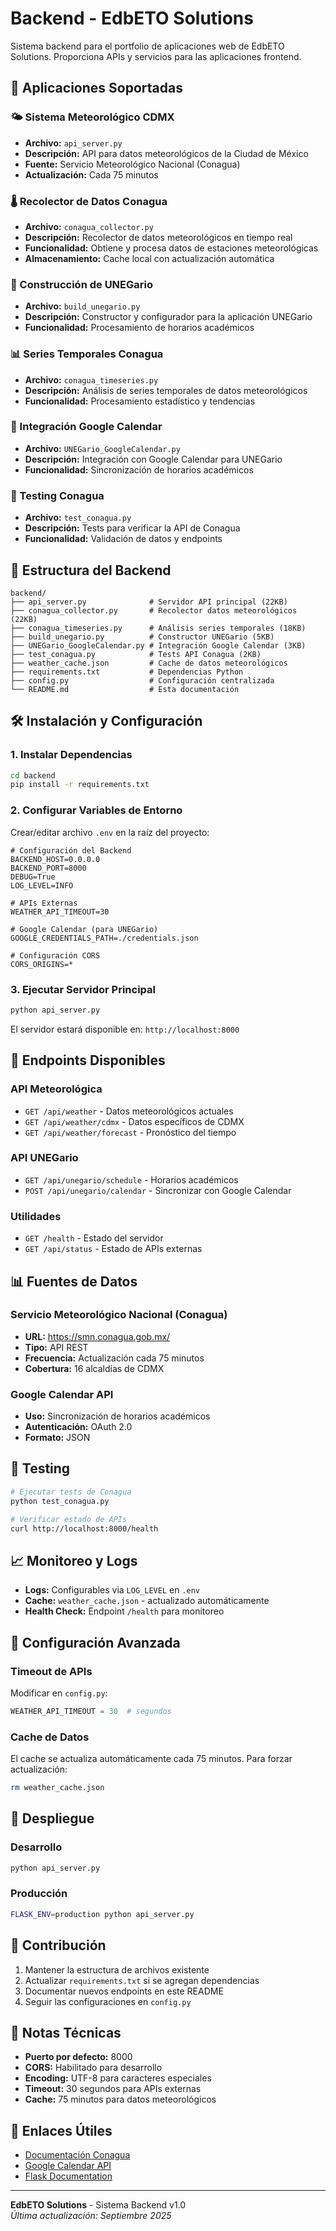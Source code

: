 # Backend - EdbETO Solutions

Sistema backend para el portfolio de aplicaciones web de EdbETO Solutions. Proporciona APIs y servicios para las aplicaciones frontend.

## 🚀 Aplicaciones Soportadas

### 🌤️ Sistema Meteorológico CDMX
- **Archivo:** `api_server.py`
- **Descripción:** API para datos meteorológicos de la Ciudad de México
- **Fuente:** Servicio Meteorológico Nacional (Conagua)
- **Actualización:** Cada 75 minutos

### 🌡️ Recolector de Datos Conagua
- **Archivo:** `conagua_collector.py`
- **Descripción:** Recolector de datos meteorológicos en tiempo real
- **Funcionalidad:** Obtiene y procesa datos de estaciones meteorológicas
- **Almacenamiento:** Cache local con actualización automática

### 🔧 Construcción de UNEGario
- **Archivo:** `build_unegario.py`
- **Descripción:** Constructor y configurador para la aplicación UNEGario
- **Funcionalidad:** Procesamiento de horarios académicos

### 📊 Series Temporales Conagua
- **Archivo:** `conagua_timeseries.py`
- **Descripción:** Análisis de series temporales de datos meteorológicos
- **Funcionalidad:** Procesamiento estadístico y tendencias

### 📅 Integración Google Calendar
- **Archivo:** `UNEGario_GoogleCalendar.py`
- **Descripción:** Integración con Google Calendar para UNEGario
- **Funcionalidad:** Sincronización de horarios académicos

### 🧪 Testing Conagua
- **Archivo:** `test_conagua.py`
- **Descripción:** Tests para verificar la API de Conagua
- **Funcionalidad:** Validación de datos y endpoints

## 📁 Estructura del Backend

```
backend/
├── api_server.py              # Servidor API principal (22KB)
├── conagua_collector.py       # Recolector datos meteorológicos (22KB)
├── conagua_timeseries.py      # Análisis series temporales (18KB)
├── build_unegario.py          # Constructor UNEGario (5KB)
├── UNEGario_GoogleCalendar.py # Integración Google Calendar (3KB)
├── test_conagua.py            # Tests API Conagua (2KB)
├── weather_cache.json         # Cache de datos meteorológicos
├── requirements.txt           # Dependencias Python
├── config.py                  # Configuración centralizada
└── README.md                  # Esta documentación
```

## 🛠️ Instalación y Configuración

### 1. Instalar Dependencias

```bash
cd backend
pip install -r requirements.txt
```

### 2. Configurar Variables de Entorno

Crear/editar archivo `.env` en la raíz del proyecto:

```env
# Configuración del Backend
BACKEND_HOST=0.0.0.0
BACKEND_PORT=8000
DEBUG=True
LOG_LEVEL=INFO

# APIs Externas
WEATHER_API_TIMEOUT=30

# Google Calendar (para UNEGario)
GOOGLE_CREDENTIALS_PATH=./credentials.json

# Configuración CORS
CORS_ORIGINS=*
```

### 3. Ejecutar Servidor Principal

```bash
python api_server.py
```

El servidor estará disponible en: `http://localhost:8000`

## 🔌 Endpoints Disponibles

### API Meteorológica
- `GET /api/weather` - Datos meteorológicos actuales
- `GET /api/weather/cdmx` - Datos específicos de CDMX
- `GET /api/weather/forecast` - Pronóstico del tiempo

### API UNEGario
- `GET /api/unegario/schedule` - Horarios académicos
- `POST /api/unegario/calendar` - Sincronizar con Google Calendar

### Utilidades
- `GET /health` - Estado del servidor
- `GET /api/status` - Estado de APIs externas

## 📊 Fuentes de Datos

### Servicio Meteorológico Nacional (Conagua)
- **URL:** https://smn.conagua.gob.mx/
- **Tipo:** API REST
- **Frecuencia:** Actualización cada 75 minutos
- **Cobertura:** 16 alcaldías de CDMX

### Google Calendar API
- **Uso:** Sincronización de horarios académicos
- **Autenticación:** OAuth 2.0
- **Formato:** JSON

## 🧪 Testing

```bash
# Ejecutar tests de Conagua
python test_conagua.py

# Verificar estado de APIs
curl http://localhost:8000/health
```

## 📈 Monitoreo y Logs

- **Logs:** Configurables via `LOG_LEVEL` en `.env`
- **Cache:** `weather_cache.json` - actualizado automáticamente
- **Health Check:** Endpoint `/health` para monitoreo

## 🔧 Configuración Avanzada

### Timeout de APIs
Modificar en `config.py`:
```python
WEATHER_API_TIMEOUT = 30  # segundos
```

### Cache de Datos
El cache se actualiza automáticamente cada 75 minutos. Para forzar actualización:
```bash
rm weather_cache.json
```

## 🚀 Despliegue

### Desarrollo
```bash
python api_server.py
```

### Producción
```bash
FLASK_ENV=production python api_server.py
```

## 🤝 Contribución

1. Mantener la estructura de archivos existente
2. Actualizar `requirements.txt` si se agregan dependencias
3. Documentar nuevos endpoints en este README
4. Seguir las configuraciones en `config.py`

## 📝 Notas Técnicas

- **Puerto por defecto:** 8000
- **CORS:** Habilitado para desarrollo
- **Encoding:** UTF-8 para caracteres especiales
- **Timeout:** 30 segundos para APIs externas
- **Cache:** 75 minutos para datos meteorológicos

## 🔗 Enlaces Útiles

- [Documentación Conagua](https://smn.conagua.gob.mx/)
- [Google Calendar API](https://developers.google.com/calendar)
- [Flask Documentation](https://flask.palletsprojects.com/)

---

**EdbETO Solutions** - Sistema Backend v1.0  
*Última actualización: Septiembre 2025*
